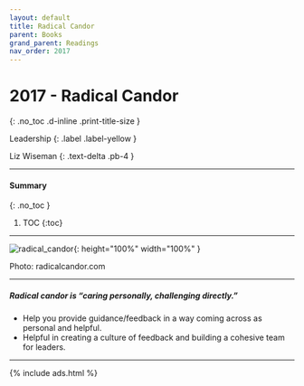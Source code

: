 ```yaml
---
layout: default
title: Radical Candor 
parent: Books
grand_parent: Readings
nav_order: 2017
---
```


# 2017 - Radical Candor
{: .no_toc .d-inline .print-title-size }

Leadership
{: .label .label-yellow }

Liz Wiseman
{: .text-delta .pb-4 }

---

#### Summary 
{: .no_toc }

1. TOC
{:toc}

---

![radical_candor](https://www.google.com/url?sa=i&url=https%3A%2F%2Fwww.radicalcandor.com%2Fintroduce-radical-candor-feedback%2F&psig=AOvVaw2JnyrORnwMSrZwbr9_ppp8&ust=1598305274991000&source=images&cd=vfe&ved=0CAIQjRxqFwoTCLD9iaSlsusCFQAAAAAdAAAAABAE){: height="100%" width="100%" }

Photo: radicalcandor.com

---

##### Radical candor is “caring personally, challenging directly.”
- Help you provide guidance/feedback in a way coming across as personal and helpful.
- Helpful in creating a culture of feedback and building a cohesive team for leaders.

---

{% include ads.html %}

